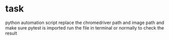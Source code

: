 # task
python automation script
replace the chromedriver path and image path and make sure pytest is imported
run the file in terminal or normally to check the result 
